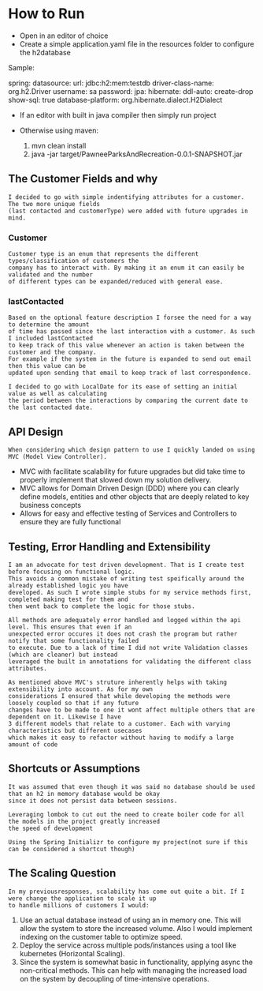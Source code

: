 # How to Run
* Open in an editor of choice
* Create a simple application.yaml file in the resources folder to configure the h2database

Sample:

spring:
    datasource:
        url: jdbc:h2:mem:testdb
        driver-class-name: org.h2.Driver
        username: sa
        password:
    jpa:
        hibernate:
            ddl-auto: create-drop
        show-sql: true
        database-platform: org.hibernate.dialect.H2Dialect


* If an editor with built in java compiler then simply run project
* Otherwise using maven:

    1. mvn clean install
    2. java -jar target/PawneeParksAndRecreation-0.0.1-SNAPSHOT.jar


## The Customer Fields and why
    I decided to go with simple indentifying attributes for a customer. The two more unique fields 
    (last contacted and customerType) were added with future upgrades in mind.

### Customer
    Customer type is an enum that represents the different types/classification of customers the
    company has to interact with. By making it an enum it can easily be validated and the number
    of different types can be expanded/reduced with general ease.

### lastContacted
    Based on the optional feature description I forsee the need for a way to determine the amount
    of time has passed since the last interaction with a customer. As such I included lastContacted
    to keep track of this value whenever an action is taken between the customer and the company.
    For example if the system in the future is expanded to send out email then this value can be
    updated upon sending that email to keep track of last correspondence.

    I decided to go with LocalDate for its ease of setting an initial value as well as calculating
    the period between the interactions by comparing the current date to the last contacted date.

## API Design
    When considering which design pattern to use I quickly landed on using MVC (Model View Controller).
* MVC with facilitate scalability for future upgrades but did take time to properly implement that slowed
  down my solution delivery.
* MVC allows for Domain Driven Design (DDD) where you can clearly define models, entities and other objects
  that are deeply related to key business concepts
* Allows for easy and effective testing of Services and Controllers to ensure they are fully functional


## Testing, Error Handling and Extensibility
    I am an advocate for test driven development. That is I create test before focusing on functional logic.
    This avoids a common mistake of writing test speifically around the already established logic you have 
    developed. As such I wrote simple stubs for my service methods first, completed making test for them and
    then went back to complete the logic for those stubs.

    All methods are adequately error handled and logged within the api level. This ensures that even if an
    unexpected error occures it does not crash the program but rather notify that some functionality failed
    to execute. Due to a lack of time I did not write Validation classes (which are cleaner) but instead
    leveraged the built in annotations for validating the different class attributes.

    As mentioned above MVC's struture inherently helps with taking extensibility into account. As for my own
    considerations I ensured that while developing the methods were loosely coupled so that if any future
    changes have to be made to one it wont affect multiple others that are dependent on it. Likewise I have
    3 different models that relate to a customer. Each with varying characteristics but different usecases
    which makes it easy to refactor without having to modify a large amount of code
## Shortcuts or Assumptions
    It was assumed that even though it was said no database should be used that an h2 in memory database would be okay
    since it does not persist data between sessions.

    Leveraging lombok to cut out the need to create boiler code for all the models in the project greatly increased
    the speed of development

    Using the Spring Initializr to configure my project(not sure if this can be considered a shortcut though)
## The Scaling Question
    In my previousresponses, scalability has come out quite a bit. If I were change the application to scale it up
    to handle millions of customers I would:

1. Use an actual database instead of using an in memory one. This will allow the system to store
   the increased volume. Also I would implement indexing on the customer table to optimize speed.
2. Deploy the service across multiple pods/instances using a tool like kubernetes (Horizontal
   Scaling).
3. Since the system is somewhat basic in functionality, applying async the non-critical methods.
   This can help with managing the increased load on the system by decoupling of time-intensive
   operations.